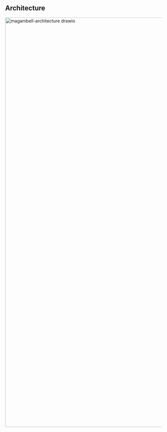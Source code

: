 ## Architecture

<img width="1802" height="1315" alt="magambell-architecture drawio" src="https://github.com/user-attachments/assets/c9918b41-8a4c-4f07-922f-3706b54c6e73" />

